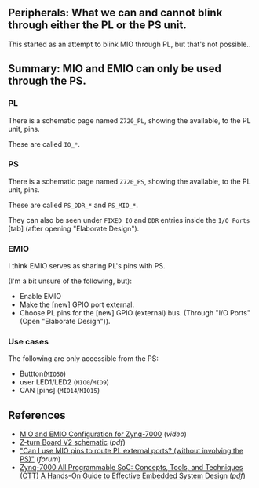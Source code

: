 ## Peripherals: What we can and cannot blink through either the PL or the PS unit.

This started as an attempt to blink MIO through PL, but that's not possible..

## Summary: MIO and EMIO can only be used through the PS.

### PL
There  is a schematic page named `Z720_PL`, showing the available, to the PL unit, pins.

These are called `IO_*`.


### PS
There  is a schematic page named `Z720_PS`, showing the available, to the PL unit, pins.

These are called `PS_DDR_*` and `PS_MIO_*`.

They can also be seen under `FIXED_IO` and `DDR` entries inside the  `I/O Ports` [tab] (after opening "Elaborate Design").

### EMIO

I think EMIO serves as sharing PL's pins with PS.

(I'm a bit unsure of the following, but):

* Enable EMIO
* Make the [new] GPIO port external.
* Choose PL pins for the [new] GPIO (external) bus. (Through "I/O Ports" (Open "Elaborate Design")).


### Use cases
The following are only accessible from the PS:

* Buttton(`MIO50`)
* user LED1/LED2 (`MIO0`/`MIO9`)
* CAN [pins] (`MIO14`/`MIO15`)

## References
* [MIO and EMIO Configuration for Zynq-7000](https://www.xilinx.com/video/soc/mio-emio-configuration-zynq-7000.html) (*video*)
* [Z-turn Board V2 schematic](https://www.myirtech.com/download/Zynq7000/zturnv2Schematic.pdf) (*pdf*)
* ["Can I use MIO pins to route PL external ports? (without involving the PS)"](https://community.element14.com/products/devtools/avnetboardscommunity/avnetboard-forums/f/ultra96-hardware-design/52992/can-i-use-mio-pins-to-route-pl-external-ports-without-involving-the-ps/209609) (*forum*)
* [Zynq-7000 All Programmable SoC: Concepts, Tools, and Techniques (CTT) A Hands-On Guide to Effective Embedded System Design](https://docs.xilinx.com/v/u/en-US/ug873-zynq-ctt) (*pdf*)